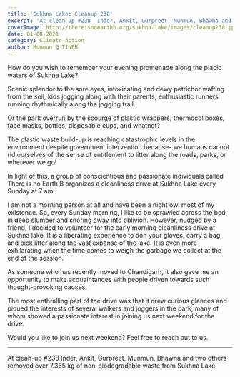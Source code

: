 ```yaml
---
title: 'Sukhna Lake: Cleanup 238'
excerpt: 'At clean-up #238  Inder, Ankit, Gurpreet, Munmun, Bhawna and two others removed over 7.365 kg of non-biodegradable waste from Sukhna Lake'
coverImage: http://thereisnoearthb.org/sukhna-lake/images/cleanup238.jpg
date: 01-08-2021
category: Climate Action
author: Munmun @ TINEB
---
```


<p class="text-xl text-left">How do you wish to remember your evening promenade along the placid waters of Sukhna Lake?</p>

<p>Scenic splendor to the sore eyes, intoxicating and dewy petrichor wafting from the soil, kids jogging along with their parents, enthusiastic runners running rhythmically along the jogging trail.</p>
<p>Or the park overrun by the scourge of plastic wrappers, thermocol boxes, face masks, bottles, disposable cups, and whatnot?&nbsp;</p>
<p>The plastic waste build-up is reaching catastrophic levels in the environment despite government intervention because- we humans cannot rid ourselves of the sense of entitlement to litter along the roads, parks, or wherever we go!</p>
<p>In light of this, a group of conscientious and passionate individuals called There is no Earth B organizes a cleanliness drive at Sukhna Lake every Sunday at 7 am.</p>
<p>I am not a morning person at all and have been a night owl most of my existence. So, every Sunday morning, I like to be sprawled across the bed, in deep slumber and snoring away into oblivion. However, nudged by a friend, I decided to volunteer for the early morning cleanliness drive at Sukhna lake. It is a liberating experience to don your gloves, carry a bag, and pick litter along the vast expanse of the lake. It is even more exhilarating when the time comes to weigh the garbage we collect at the end of the session.</p>
<p>As someone who has recently moved to Chandigarh, it also gave me an opportunity to make acquaintances with people driven towards such thought-provoking causes.</p>
<p>The most enthralling part of the drive was that it drew curious glances and piqued the interests of several walkers and joggers in the park, many of whom showed a passionate interest in joining us next weekend for the drive.</p>
<p>Would you like to join us next weekend? Feel free to reach out to us.</p><hr />
<p>At clean-up #238  Inder, Ankit, Gurpreet, Munmun, Bhawna and two others removed over 7.365 kg of non-biodegradable waste from Sukhna Lake.</p>
